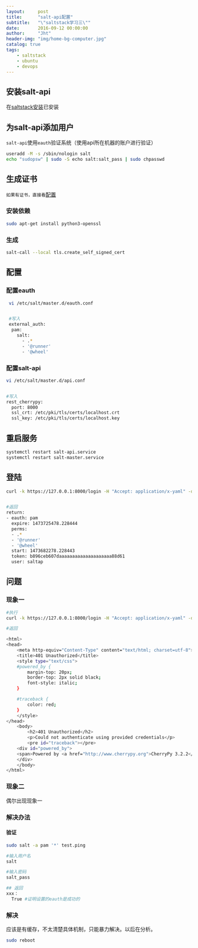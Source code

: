 ```yaml
---
layout:     post
title:      "salt-api配置"
subtitle:   "\"saltstack学习三\""
date:       2016-09-12 00:00:00
author:     "Jht"
header-img: "img/home-bg-computer.jpg"
catalog: true
tags:
    - saltstack
    - ubuntu
    - devops
---
```




## 安装salt-api

在[saltstack安装](https://jianghaitao1221.github.io/2016/09/08/saltstack-ubuntu-1th/)已安装

## 为salt-api添加用户

`salt-api`使用`eauth`验证系统（使用api所在机器的账户进行验证）

```bash
useradd -M -s /sbin/nologin salt
echo "sudopsw" | sudo -S echo salt:salt_pass | sudo chpasswd
```


## 生成证书

`如果有证书，直接看`[配置](#配置)

### 安装依赖

```bash
sudo apt-get install python3-openssl
```

### 生成 

```bash
salt-call --local tls.create_self_signed_cert
```

## 配置

### 配置eauth

```bash
 vi /etc/salt/master.d/eauth.conf


 #写入
 external_auth:
  pam:
    salt:
      - .*
      - '@runner'
      - '@wheel'
```

### 配置salt-api

```bash
vi /etc/salt/master.d/api.conf


#写入
rest_cherrypy:
  port: 8000
  ssl_crt: /etc/pki/tls/certs/localhost.crt
  ssl_key: /etc/pki/tls/certs/localhost.key
```

## 重启服务

```bash
systemctl restart salt-api.service
systemctl restart salt-master.service
```

## 登陆

```bash
curl -k https://127.0.0.1:8000/login -H "Accept: application/x-yaml" -d username='salt' -d password='salt_pass' -d eauth='pam'


#返回
return:
- eauth: pam
  expire: 1473725478.228444
  perms:
  - .*
  - '@runner'
  - '@wheel'
  start: 1473682278.228443
  token: b896ceb607daaaaaaaaaaaaaaaaaaaa88d61
  user: saltap
```

## 问题

### 现象一

```bash
#执行
curl -k https://127.0.0.1:8000/login -H "Accept: application/x-yaml" -d username='salt' -d password='salt_pass' -d eauth='pam'

#返回

<html>
<head>
    <meta http-equiv="Content-Type" content="text/html; charset=utf-8"></meta>
    <title>401 Unauthorized</title>
    <style type="text/css">
    #powered_by {
        margin-top: 20px;
        border-top: 2px solid black;
        font-style: italic;
    }

    #traceback {
        color: red;
    }
    </style>
</head>
    <body>
        <h2>401 Unauthorized</h2>
        <p>Could not authenticate using provided credentials</p>
        <pre id="traceback"></pre>
    <div id="powered_by">
    <span>Powered by <a href="http://www.cherrypy.org">CherryPy 3.2.2</a></span>
    </div>
    </body>
</html>
```

### 现象二

偶尔出现现象一

### 解决办法

#### 验证

```bash
sudo salt -a pam '*' test.ping

#输入用户名
salt

#输入密码
salt_pass

## 返回
xxx：
  True #证明设置的eauth是成功的
```

### 解决 

应该是有缓存，不太清楚具体机制，只能暴力解决。以后在分析。

```bash
sudo reboot
```
